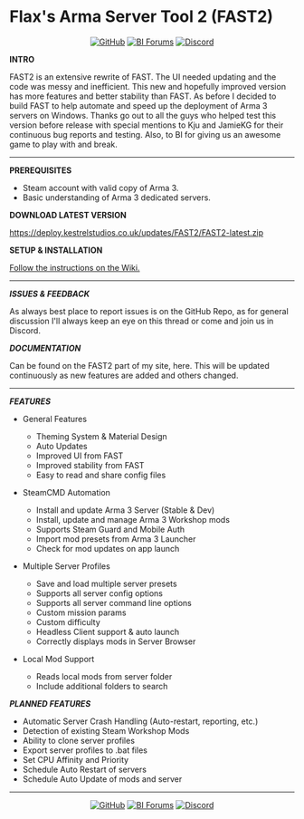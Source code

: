 # Flax's Arma Server Tool 2 (FAST2)
<p align="center"><a href="https://links.kestrelstudios.co.uk/fast2-github"><img src="https://i.gyazo.com/d64f1c16537a02adc6f86f91002af757.png" alt="GitHub"></a> <a href="https://links.kestrelstudios.co.uk/fast2-forums"><img src="https://i.gyazo.com/b8f9759b7127fc610ce7f15c8012b47d.png" alt="BI Forums"></a> <a href="https://links.kestrelstudios.co.uk/fast2-discord"><img src="https://i.gyazo.com/e892f4efc8615e686a2766f627c5da96.png" alt="Discord"></a></p>

**INTRO**

FAST2 is an extensive rewrite of FAST. The UI needed updating and the code was messy and inefficient. This new and hopefully improved version has more features and better stability than FAST. As before I decided to build FAST to help automate and speed up the deployment of Arma 3 servers on Windows. Thanks go out to all the guys who helped test this version before release with special mentions to Kju and JamieKG for their continuous bug reports and testing. Also, to BI for giving us an awesome game to play with and break.

---

**PREREQUISITES**

- Steam account with valid copy of Arma 3.
- Basic understanding of Arma 3 dedicated servers.


**DOWNLOAD LATEST VERSION**

https://deploy.kestrelstudios.co.uk/updates/FAST2/FAST2-latest.zip
 

**SETUP & INSTALLATION**

[Follow the instructions on the Wiki.](https://github.com/alec-hs/Flaxs-Arma-Server-Tool-2/wiki/Setup-&-Installation)

---

**_ISSUES &amp; FEEDBACK_**

As always best place to report issues is on the GitHub Repo, as for general discussion I&#39;ll always keep an eye on this thread or come and join us in Discord.

**_DOCUMENTATION_**
  
Can be found on the FAST2 part of my site, here. This will be updated continuously as new features are added and others changed.
  
---

**_FEATURES_**

- General Features
  - Theming System &amp; Material Design
  - Auto Updates
  - Improved UI from FAST
  - Improved stability from FAST
  - Easy to read and share config files

- SteamCMD Automation
  - Install and update Arma 3 Server (Stable &amp; Dev)
  - Install, update and manage Arma 3 Workshop mods
  - Supports Steam Guard and Mobile Auth
  - Import mod presets from Arma 3 Launcher
  - Check for mod updates on app launch

- Multiple Server Profiles
  - Save and load multiple server presets
  - Supports all server config options
  - Supports all server command line options
  - Custom mission params
  - Custom difficulty
  - Headless Client support &amp; auto launch
  - Correctly displays mods in Server Browser

- Local Mod Support
  - Reads local mods from server folder
  - Include additional folders to search

**_PLANNED FEATURES_**

- Automatic Server Crash Handling (Auto-restart, reporting, etc.)
- Detection of existing Steam Workshop Mods
- Ability to clone server profiles
- Export server profiles to .bat files
- Set CPU Affinity and Priority
- Schedule Auto Restart of servers
- Schedule Auto Update of mods and server

---

<p align="center"><a href="https://links.kestrelstudios.co.uk/fast2-github"><img src="https://i.gyazo.com/d64f1c16537a02adc6f86f91002af757.png" alt="GitHub"></a> <a href="https://links.kestrelstudios.co.uk/fast2-forums"><img src="https://i.gyazo.com/b8f9759b7127fc610ce7f15c8012b47d.png" alt="BI Forums"></a> <a href="https://links.kestrelstudios.co.uk/fast2-discord"><img src="https://i.gyazo.com/e892f4efc8615e686a2766f627c5da96.png" alt="Discord"></a></p>
